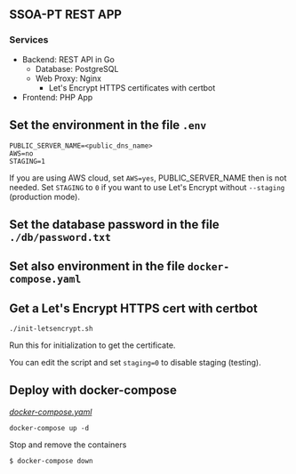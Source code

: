 ## SSOA-PT REST APP

### Services

- Backend: REST API in Go
  - Database: PostgreSQL
  - Web Proxy: Nginx
    - Let's Encrypt HTTPS certificates with certbot
- Frontend: PHP App

## Set the environment in the file `.env`

```
PUBLIC_SERVER_NAME=<public_dns_name>
AWS=no
STAGING=1
```

If you are using AWS cloud, set `AWS=yes`, PUBLIC_SERVER_NAME then is not needed. 
Set `STAGING` to `0` if you want to use Let's Encrypt without `--staging` (production mode).

## Set the database password in the file `./db/password.txt`

## Set also environment in the file `docker-compose.yaml`

## Get a Let's Encrypt HTTPS cert with certbot

```
./init-letsencrypt.sh
```

Run this for initialization to get the certificate.

You can edit the script and set `staging=0` to disable staging (testing).

## Deploy with docker-compose

[_docker-compose.yaml_](docker-compose.yaml)

```
docker-compose up -d
```

Stop and remove the containers
```
$ docker-compose down
```
